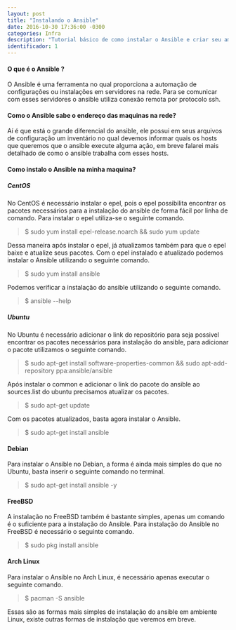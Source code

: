 ```yaml
---
layout: post
title: "Instalando o Ansible"
date: 2016-10-30 17:36:00 -0300
categories: Infra
description: "Tutorial básico de como instalar o Ansible e criar seu ambiente"
identificador: 1
---
```


#### **O que é o Ansible ?**

O Ansible é uma ferramenta no qual proporciona a automação de configurações ou instalações em servidores na rede. Para se comunicar com esses servidores o ansible utiliza conexão remota por protocolo ssh.

#### **Como o Ansible sabe o endereço das maquinas na rede?**

Aí é que está o grande diferencial do ansible, ele possui em seus arquivos de configuração um inventário no qual devemos informar quais os hosts que queremos que o ansible execute alguma ação, em breve falarei mais detalhado de como o ansible trabalha com esses hosts.

#### **Como instalo o Ansible na minha maquina?**

##### **CentOS**

No CentOS é necessário instalar o epel, pois o epel possibilita encontrar os pacotes necessários para a instalação do ansible de forma fácil por linha de comando.
Para instalar o epel utiliza-se o seguinte comando.

<blockquote>$ sudo yum install epel-release.noarch && sudo yum update</blockquote>

Dessa maneira após instalar o epel, já atualizamos também para que o epel baixe e atualize seus pacotes. Com o epel instalado e atualizado podemos instalar o Ansible utilizando o seguinte comando.

<blockquote>
$ sudo yum install ansible
</blockquote>

Podemos verificar a instalação do ansible utilizando o seguinte comando.

<blockquote>
$ ansible --help
</blockquote>

##### **Ubuntu**

No Ubuntu é necessário adicionar o link do repositório para seja possivel encontrar os pacotes necessários para instalação do ansible, para adicionar o pacote utilizamos o seguinte comando.

<blockquote>
    $ sudo apt-get install software-properties-common
    && sudo apt-add-repository ppa:ansible/ansible
</blockquote>

Após instalar o common e adicionar o link do pacote do ansible ao sources.list do ubuntu precisamos atualizar os pacotes.

<blockquote>
$ sudo apt-get update
</blockquote>

Com os pacotes atualizados, basta agora instalar o Ansible.

<blockquote>
$ sudo apt-get install ansible
</blockquote>

#### **Debian**

Para instalar o Ansible no Debian, a forma é ainda mais simples do que no Ubuntu, basta inserir o seguinte comando no terminal.

<blockquote>
$ sudo apt-get install ansible -y
</blockquote>

#### **FreeBSD**

A instalação no FreeBSD também é bastante simples, apenas um comando é o suficiente para a instalação do Ansible. Para instalação do Ansible no FreeBSD é necessário o seguinte comando.

<blockquote>
$ sudo pkg install ansible
</blockquote>

#### **Arch Linux**

Para instalar o Ansible no Arch Linux, é necessário apenas executar o seguinte comando.

<blockquote>
$ pacman -S ansible
</blockquote>

Essas são as formas mais simples de instalação do ansible em ambiente Linux, existe outras formas de instalação que veremos em breve.